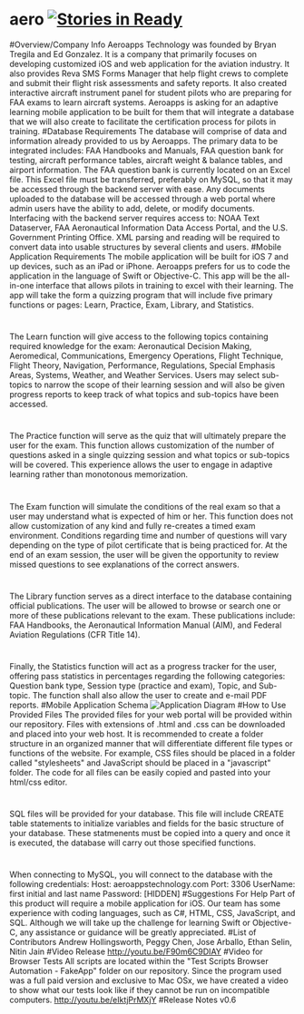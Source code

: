# aero [![Stories in Ready](https://badge.waffle.io/asu-cis-capstone/aero.svg?label=ready&title=Ready)](http://waffle.io/asu-cis-capstone/aero)
#Overview/Company Info
  Aeroapps Technology was founded by Bryan Tregila and Ed Gonzalez. It is a company that primarily focuses on developing customized iOS and web application for the aviation industry. It also provides Reva SMS Forms Manager that help flight crews to complete and submit their flight risk assessments and safety reports. It also created interactive aircraft instrument panel for student pilots who are preparing for FAA exams to learn aircraft systems. Aeroapps is asking for an adaptive learning mobile application to be built for them that will integrate a database that we will also create to facilitate the certification process for pilots in training. 
#Database Requirements
  The database will comprise of data and information already provided to us by Aeroapps. The primary data to be integrated includes: FAA Handbooks and Manuals, FAA question bank for testing, aircraft performance tables, aircraft weight & balance tables, and airport information. The FAA question bank is currently located on an Excel file. This Excel file must be transferred, preferably on MySQL, so that it may be accessed through the backend server with ease. Any documents uploaded to the database will be accessed through a web portal where admin users have the ability to add, delete, or modify documents. Interfacing with the backend server requires access to: NOAA Text Dataserver, FAA Aeronautical Information Data Access Portal, and the U.S. Government Printing Office. XML parsing and reading will be required to convert data into usable structures by several clients and users. 
#Mobile Application Requirements
  The mobile application will be built for iOS 7 and up devices, such as an iPad or iPhone. Aeroapps prefers for us to code the application in the language of Swift or Objective-C. This app will be the all-in-one interface that allows pilots in training to excel with their learning. The app will take the form a quizzing program that will include five primary functions or pages: Learn, Practice, Exam, Library, and Statistics. 
#
  The Learn function will give access to the following topics containing required knowledge for the exam: Aeronautical Decision Making, Aeromedical, Communications, Emergency Operations, Flight Technique, Flight Theory, Navigation, Performance, Regulations, Special Emphasis Areas, Systems, Weather, and Weather Services. Users may select sub-topics to narrow the scope of their learning session and will also be given progress reports to keep track of what topics and sub-topics have been accessed. 
#
  The Practice function will serve as the quiz that will ultimately prepare the user for the exam. This function allows customization of the number of questions asked in a single quizzing session and what topics or sub-topics will be covered. This experience allows the user to engage in adaptive learning rather than monotonous memorization. 
#
  The Exam function will simulate the conditions of the real exam so that a user may understand what is expected of him or her. This function does not allow customization of any kind and fully re-creates a timed exam environment. Conditions regarding time and number of questions will vary depending on the type of pilot certificate that is being practiced for. At the end of an exam session, the user will be given the opportunity to review missed questions to see explanations of the correct answers. 
#
  The Library function serves as a direct interface to the database containing official publications. The user will be allowed to browse or search one or more of these publications relevant to the exam. These publications include: FAA Handbooks, the Aeronautical Information Manual (AIM), and Federal Aviation Regulations (CFR Title 14).
#
  Finally, the Statistics function will act as a progress tracker for the user, offering pass statistics in percentages regarding the following categories: Question bank type, Session type (practice and exam), Topic, and Sub-topic. The function shall also allow the user to create and e-mail PDF reports.
#Mobile Application Schema
![Application Diagram](https://qktc3w.by3302.livefilestore.com/y2plPbLpvsLmTI8_TiIJTv3pNsQvsvVzZA4z1PITNg6ElCV7oplCn6Lx4T-q9bd8T9Wiv4boSYbdV-iAEdNFfvDxZxYZlQ8a2_fHVuud60Znhd3ApWe6h2cg8rkW9bBDONq_H9p0us81JC50ZJhBfERKA/AeroMenuStructure.jpg?psid=1)
#How to Use Provided Files
  The provided files for your web portal will be provided within our repository. Files with extensions of .html and .css can be downloaded and placed into your web host. It is recommended to create a folder structure in an organized manner that will differentiate different file types or functions of the website. For example, CSS files should be placed in a folder called "stylesheets" and JavaScript should be placed in a "javascript" folder. The code for all files can be easily copied and pasted into your html/css editor. 
#
SQL files will be provided for your database. This file will include CREATE table statements to initialize variables and fields for the basic structure of your database. These statmenents must be copied into a query and once it is executed, the database will carry out those specified functions. 
#
When connecting to MySQL, you will connect to the database with the following credentials:
Host: aeroappstechnology.com
Port: 3306
UserName: first initial and last name
Password: [HIDDEN]
#Suggestions For Help
  Part of this product will require a mobile application for iOS. Our team has some experience with coding languages, such as C#, HTML, CSS, JavaScript, and SQL. Although we will take up the challenge for learning Swift or Objective-C, any assistance or guidance will be greatly appreciated.
#List of Contributors 
Andrew Hollingsworth,
Peggy Chen,
Jose Arballo,
Ethan Selin,
Nitin Jain
#Video Release
  http://youtu.be/F90m6C9DIAY
#Video for Browser Tests
  All scripts are located within the "Test Scripts Browser Automation - FakeApp" folder on our repository. Since the program used was a full paid version and exclusive to Mac OSx, we have created a video to show what our tests look like if they cannot be run on incompatible computers.
  http://youtu.be/eIktjPrMXjY
#Release Notes 
  v0.6

